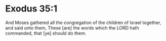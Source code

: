 # Exodus 35:1

And Moses gathered all the congregation of the children of Israel together, and said unto them, These [are] the words which the LORD hath commanded, that [ye] should do them.